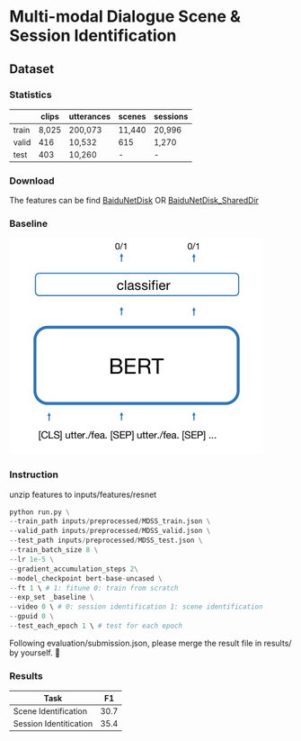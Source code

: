 # Multi-modal Dialogue Scene & Session Identification

## Dataset

### Statistics

|       | clips | utterances | scenes | sessions |
| ----- | ----- | ---------- | ------ | -------- |
| train | 8,025 | 200,073    | 11,440 | 20,996   |
| valid | 416   | 10,532     | 615    | 1,270    |
| test  | 403   | 10,260     | -      | -        |

### Download

The features can be find [BaiduNetDisk](https://pan.baidu.com/s/1pMKGY6Vkiy7N3YzD041nQA?pwd=9n53) OR [BaiduNetDisk_SharedDir](https://pan.baidu.com/s/4rdIzArE)

### Baseline

![baseline](pics/baseline.png?)

### Instruction

unzip features to inputs/features/resnet

```python
python run.py \
--train_path inputs/preprocessed/MDSS_train.json \
--valid_path inputs/preprocessed/MDSS_valid.json \
--test_path inputs/preprocessed/MDSS_test.json \
--train_batch_size 8 \
--lr 1e-5 \
--gradient_accumulation_steps 2\
--model_checkpoint bert-base-uncased \
--ft 1 \ # 1: fitune 0: train from scratch
--exp_set _baseline \
--video 0 \ # 0: session identification 1: scene identification
--gpuid 0 \
--test_each_epoch 1 \ # test for each epoch

```

Following evaluation/submission.json, please merge the result file in results/ by yourself. 🤗️

### Results

| Task                   | F1   |
| ---------------------- | ---- |
| Scene Identification   | 30.7 |
| Session Identitication | 35.4 |
